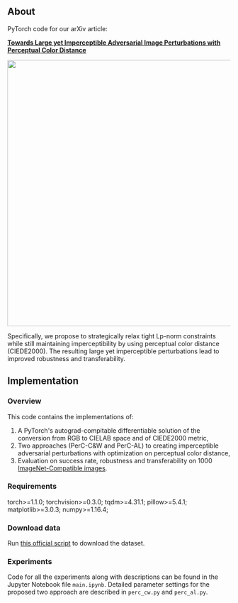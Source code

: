 ## About
PyTorch code for our arXiv article:

[**Towards Large yet Imperceptible Adversarial Image Perturbations with Perceptual Color Distance**](https://github.com/tensorflow/cleverhans/blob/master/examples/nips17_adversarial_competition/dataset/download_images.py)
<p align="center">
  <img src="https://github.com/ZhengyuZhao/color_adversarial/blob/master/figures/figure1.PNG" width='600'>
</p>
Specifically, we propose to strategically relax tight Lp-norm constraints while still maintaining imperceptibility by using perceptual color distance (CIEDE2000).
The resulting large yet imperceptible perturbations lead to improved robustness and transferability.



## Implementation

### Overview

This code contains the implementations of:
 1. A PyTorch's autograd-compitable differentiable solution of the conversion from RGB to CIELAB space and of CIEDE2000 metric,
 2. Two approaches (PerC-C&W and PerC-AL) to creating imperceptible adversarial perturbations with optimization on perceptual color distance,
 3. Evaluation on success rate, robustness and transferability on 1000 [ImageNet-Compatible images](https://github.com/tensorflow/cleverhans/tree/master/examples/nips17_adversarial_competition/dataset).
 
### Requirements
torch>=1.1.0; torchvision>=0.3.0; tqdm>=4.31.1; pillow>=5.4.1; matplotlib>=3.0.3;  numpy>=1.16.4; 

### Download data

Run [this official script](https://github.com/tensorflow/cleverhans/blob/master/examples/nips17_adversarial_competition/dataset/download_images.py) to download the dataset.

### Experiments
Code for all the experiments along with descriptions can be found in the Jupyter Notebook file ```main.ipynb```.
Detailed parameter settings for the proposed two approach are described in ```perc_cw.py``` and ```perc_al.py```.
